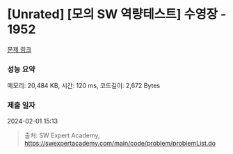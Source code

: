 # [Unrated] [모의 SW 역량테스트] 수영장 - 1952 

[문제 링크](https://swexpertacademy.com/main/code/problem/problemDetail.do?contestProbId=AV5PpFQaAQMDFAUq) 

### 성능 요약

메모리: 20,484 KB, 시간: 120 ms, 코드길이: 2,672 Bytes

### 제출 일자

2024-02-01 15:13



> 출처: SW Expert Academy, https://swexpertacademy.com/main/code/problem/problemList.do